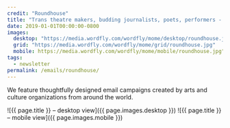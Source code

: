 ```yaml
---
credit: "Roundhouse"
title: "Trans theatre makers, budding journalists, poets, performers - we've got projects with your name on them."
date: 2019-01-01T00:00:00-0800
images:
  desktop: "https://media.wordfly.com/wordfly/mome/desktop/roundhouse.jpg"
  grid: "https://media.wordfly.com/wordfly/mome/grid/roundhouse.jpg"
  mobile: https://media.wordfly.com/wordfly/mome/mobile/roundhouse.jpg"
tags:
  - newsletter
permalink: /emails/roundhouse/
---
```

We feature thoughtfully designed email campaigns created by arts and culture organizations from around the world.

![{{ page.title }} – desktop view]({{ page.images.desktop }})
![{{ page.title }} – mobile view]({{ page.images.mobile }})
